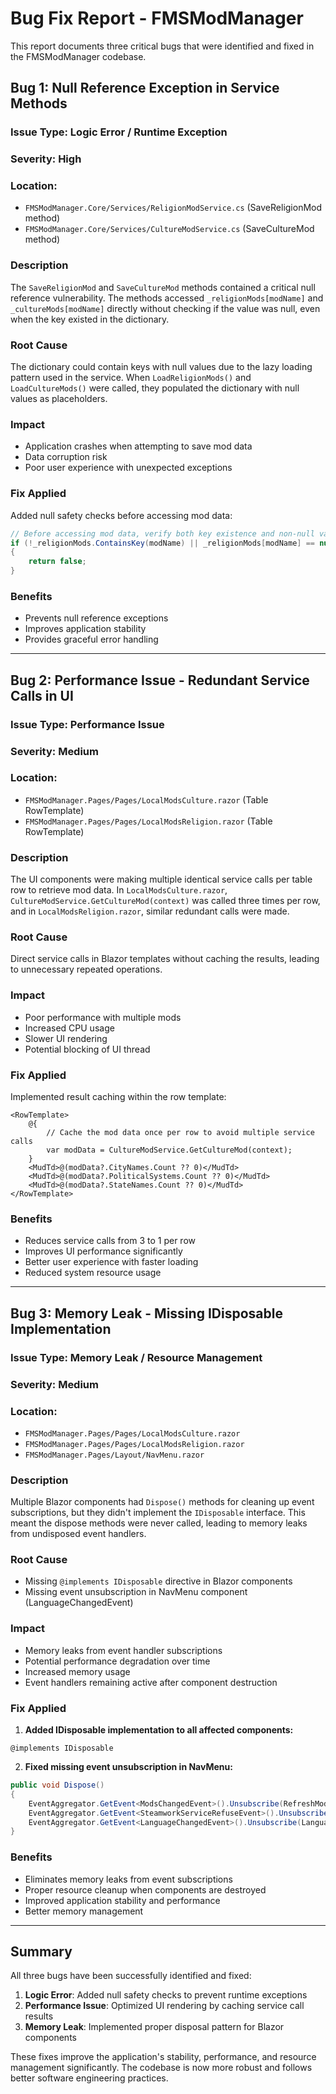 # Bug Fix Report - FMSModManager

This report documents three critical bugs that were identified and fixed in the FMSModManager codebase.

## Bug 1: Null Reference Exception in Service Methods

### **Issue Type**: Logic Error / Runtime Exception
### **Severity**: High
### **Location**: 
- `FMSModManager.Core/Services/ReligionModService.cs` (SaveReligionMod method)
- `FMSModManager.Core/Services/CultureModService.cs` (SaveCultureMod method)

### **Description**
The `SaveReligionMod` and `SaveCultureMod` methods contained a critical null reference vulnerability. The methods accessed `_religionMods[modName]` and `_cultureMods[modName]` directly without checking if the value was null, even when the key existed in the dictionary.

### **Root Cause**
The dictionary could contain keys with null values due to the lazy loading pattern used in the service. When `LoadReligionMods()` and `LoadCultureMods()` were called, they populated the dictionary with null values as placeholders.

### **Impact**
- Application crashes when attempting to save mod data
- Data corruption risk
- Poor user experience with unexpected exceptions

### **Fix Applied**
Added null safety checks before accessing mod data:

```csharp
// Before accessing mod data, verify both key existence and non-null value
if (!_religionMods.ContainsKey(modName) || _religionMods[modName] == null)
{
    return false;
}
```

### **Benefits**
- Prevents null reference exceptions
- Improves application stability
- Provides graceful error handling

---

## Bug 2: Performance Issue - Redundant Service Calls in UI

### **Issue Type**: Performance Issue
### **Severity**: Medium
### **Location**: 
- `FMSModManager.Pages/Pages/LocalModsCulture.razor` (Table RowTemplate)
- `FMSModManager.Pages/Pages/LocalModsReligion.razor` (Table RowTemplate)

### **Description**
The UI components were making multiple identical service calls per table row to retrieve mod data. In `LocalModsCulture.razor`, `CultureModService.GetCultureMod(context)` was called three times per row, and in `LocalModsReligion.razor`, similar redundant calls were made.

### **Root Cause**
Direct service calls in Blazor templates without caching the results, leading to unnecessary repeated operations.

### **Impact**
- Poor performance with multiple mods
- Increased CPU usage
- Slower UI rendering
- Potential blocking of UI thread

### **Fix Applied**
Implemented result caching within the row template:

```razor
<RowTemplate>
    @{
        // Cache the mod data once per row to avoid multiple service calls
        var modData = CultureModService.GetCultureMod(context);
    }
    <MudTd>@(modData?.CityNames.Count ?? 0)</MudTd>
    <MudTd>@(modData?.PoliticalSystems.Count ?? 0)</MudTd>
    <MudTd>@(modData?.StateNames.Count ?? 0)</MudTd>
</RowTemplate>
```

### **Benefits**
- Reduces service calls from 3 to 1 per row
- Improves UI performance significantly
- Better user experience with faster loading
- Reduced system resource usage

---

## Bug 3: Memory Leak - Missing IDisposable Implementation

### **Issue Type**: Memory Leak / Resource Management
### **Severity**: Medium
### **Location**: 
- `FMSModManager.Pages/Pages/LocalModsCulture.razor`
- `FMSModManager.Pages/Pages/LocalModsReligion.razor`  
- `FMSModManager.Pages/Layout/NavMenu.razor`

### **Description**
Multiple Blazor components had `Dispose()` methods for cleaning up event subscriptions, but they didn't implement the `IDisposable` interface. This meant the dispose methods were never called, leading to memory leaks from undisposed event handlers.

### **Root Cause**
- Missing `@implements IDisposable` directive in Blazor components
- Missing event unsubscription in NavMenu component (LanguageChangedEvent)

### **Impact**
- Memory leaks from event handler subscriptions
- Potential performance degradation over time
- Increased memory usage
- Event handlers remaining active after component destruction

### **Fix Applied**

1. **Added IDisposable implementation to all affected components:**
```razor
@implements IDisposable
```

2. **Fixed missing event unsubscription in NavMenu:**
```csharp
public void Dispose()
{
    EventAggregator.GetEvent<ModsChangedEvent>().Unsubscribe(RefreshMods);
    EventAggregator.GetEvent<SteamworkServiceRefuseEvent>().Unsubscribe(RefreshMods);
    EventAggregator.GetEvent<LanguageChangedEvent>().Unsubscribe(LanguageChangedFunc); // Added this line
}
```

### **Benefits**
- Eliminates memory leaks from event subscriptions
- Proper resource cleanup when components are destroyed
- Improved application stability and performance
- Better memory management

---

## Summary

All three bugs have been successfully identified and fixed:

1. **Logic Error**: Added null safety checks to prevent runtime exceptions
2. **Performance Issue**: Optimized UI rendering by caching service call results  
3. **Memory Leak**: Implemented proper disposal pattern for Blazor components

These fixes improve the application's stability, performance, and resource management significantly. The codebase is now more robust and follows better software engineering practices.